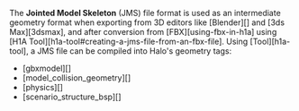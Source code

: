The **Jointed Model Skeleton** (JMS) file format is used as an intermediate geometry format when exporting from 3D editors like [Blender][] and [3ds Max][3dsmax], and after conversion from [FBX][using-fbx-in-h1a] using [H1A Tool][h1a-tool#creating-a-jms-file-from-an-fbx-file]. Using [Tool][h1a-tool], a JMS file can be compiled into Halo's geometry tags:

* [gbxmodel][]
* [model_collision_geometry][]
* [physics][]
* [scenario_structure_bsp][]

